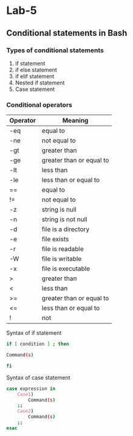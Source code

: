# Lab-5
## Conditional statements in Bash

### Types of conditional statements

1. if statement
2. if else statement
3. if elif statement
4. Nested if statement
5. Case statement

### Conditional operators
Operator | Meaning
---------|--------
-eq | equal to
-ne | not equal to
-gt | greater than
-ge | greater than or equal to
-lt | less than
-le | less than or equal to
== | equal to
!= | not equal to
-z | string is null
-n | string is not null
-d | file is a directory
-e | file exists
-r | file is readable
-W | file is writable
-x | file is executable
\> | greater than
\< | less than
\>= | greater than or equal to
\<= | less than or equal to
! | not

Syntax of if statement
```bash
if [ condition ] ; then

Command(s)

fi
```

Syntax of case statement
```bash
case expression in
    Case1)
        Command(s)
    ;;
    Case2)
        Command(s)
    ;;
esac
```